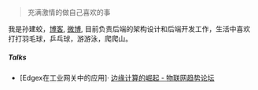 > 充满激情的做自己喜欢的事


我是孙建蛟，[博客](http://unanao.github.io), [微博](https://www.weibo.com/unanao), 目前负责后端的架构设计和后端开发工作，生活中喜欢打打羽毛球，乒乓球，游游泳，爬爬山。

##### Talks

- [Edgex在工业网关中的应用]· [边缘计算的崛起 - 物联网趋势论坛](https://mp.weixin.qq.com/s?src=11&timestamp=1567993130&ver=1841&signature=1W-CJ1FZ*9gY9KbfGqoF7m-FZSehTOHPlQ5GL*tMj72wgo-94P3Hl0nLIdOhdQq5dkuHIYnamhTX-jcZIIq5g*4lDSlxbFdNdZ0wFu40jJuXiJ2t5gYMMFSOeykE9fTg&new=1)
